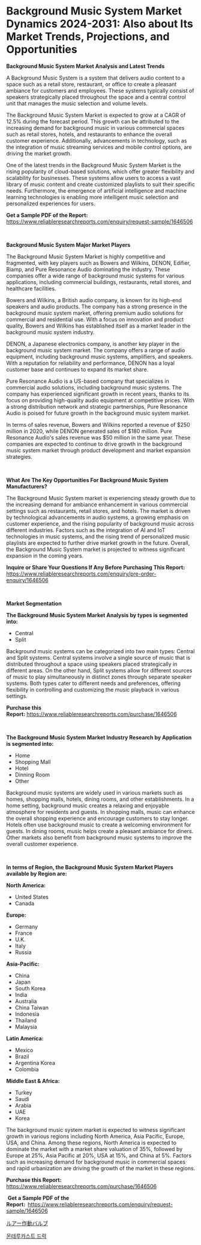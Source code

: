 <p><h1>Background Music System Market Dynamics 2024-2031: Also about Its Market Trends, Projections, and Opportunities</h1></p><p><strong>Background Music System Market Analysis and Latest Trends</strong></p>
<p><p>A Background Music System is a system that delivers audio content to a space such as a retail store, restaurant, or office to create a pleasant ambiance for customers and employees. These systems typically consist of speakers strategically placed throughout the space and a central control unit that manages the music selection and volume levels.</p><p>The Background Music System Market is expected to grow at a CAGR of 12.5% during the forecast period. This growth can be attributed to the increasing demand for background music in various commercial spaces such as retail stores, hotels, and restaurants to enhance the overall customer experience. Additionally, advancements in technology, such as the integration of music streaming services and mobile control options, are driving the market growth.</p><p>One of the latest trends in the Background Music System Market is the rising popularity of cloud-based solutions, which offer greater flexibility and scalability for businesses. These systems allow users to access a vast library of music content and create customized playlists to suit their specific needs. Furthermore, the emergence of artificial intelligence and machine learning technologies is enabling more intelligent music selection and personalized experiences for users.</p></p>
<p><strong>Get a Sample PDF of the Report:&nbsp;</strong> <a href="https://www.reliableresearchreports.com/enquiry/request-sample/1646506">https://www.reliableresearchreports.com/enquiry/request-sample/1646506</a></p>
<p>&nbsp;</p>
<p><strong>Background Music System Major Market Players</strong></p>
<p><p>The Background Music System Market is highly competitive and fragmented, with key players such as Bowers and Wilkins, DENON, Edifier, Biamp, and Pure Resonance Audio dominating the industry. These companies offer a wide range of background music systems for various applications, including commercial buildings, restaurants, retail stores, and healthcare facilities.</p><p>Bowers and Wilkins, a British audio company, is known for its high-end speakers and audio products. The company has a strong presence in the background music system market, offering premium audio solutions for commercial and residential use. With a focus on innovation and product quality, Bowers and Wilkins has established itself as a market leader in the background music system industry.</p><p>DENON, a Japanese electronics company, is another key player in the background music system market. The company offers a range of audio equipment, including background music systems, amplifiers, and speakers. With a reputation for reliability and performance, DENON has a loyal customer base and continues to expand its market share.</p><p>Pure Resonance Audio is a US-based company that specializes in commercial audio solutions, including background music systems. The company has experienced significant growth in recent years, thanks to its focus on providing high-quality audio equipment at competitive prices. With a strong distribution network and strategic partnerships, Pure Resonance Audio is poised for future growth in the background music system market.</p><p>In terms of sales revenue, Bowers and Wilkins reported a revenue of $250 million in 2020, while DENON generated sales of $180 million. Pure Resonance Audio's sales revenue was $50 million in the same year. These companies are expected to continue to drive growth in the background music system market through product development and market expansion strategies.</p></p>
<p>&nbsp;</p>
<p><strong>What Are The Key Opportunities For Background Music System Manufacturers?</strong></p>
<p><p>The Background Music System market is experiencing steady growth due to the increasing demand for ambiance enhancement in various commercial settings such as restaurants, retail stores, and hotels. The market is driven by technological advancements in audio systems, a growing emphasis on customer experience, and the rising popularity of background music across different industries. Factors such as the integration of AI and IoT technologies in music systems, and the rising trend of personalized music playlists are expected to further drive market growth in the future. Overall, the Background Music System market is projected to witness significant expansion in the coming years.</p></p>
<p><strong>Inquire or Share Your Questions If Any Before Purchasing This Report:</strong> <a href="https://www.reliableresearchreports.com/enquiry/pre-order-enquiry/1646506">https://www.reliableresearchreports.com/enquiry/pre-order-enquiry/1646506</a></p>
<p>&nbsp;</p>
<p><strong>Market Segmentation</strong></p>
<p><strong>The Background Music System Market Analysis by types is segmented into:</strong></p>
<p><ul><li>Central</li><li>Split</li></ul></p>
<p><p>Background music systems can be categorized into two main types: Central and Split systems. Central systems involve a single source of music that is distributed throughout a space using speakers placed strategically in different areas. On the other hand, Split systems allow for different sources of music to play simultaneously in distinct zones through separate speaker systems. Both types cater to different needs and preferences, offering flexibility in controlling and customizing the music playback in various settings.</p></p>
<p><strong>Purchase this Report:&nbsp;</strong><a href="https://www.reliableresearchreports.com/purchase/1646506">https://www.reliableresearchreports.com/purchase/1646506</a></p>
<p>&nbsp;</p>
<p><strong>The Background Music System Market Industry Research by Application is segmented into:</strong></p>
<p><ul><li>Home</li><li>Shopping Mall</li><li>Hotel</li><li>Dinning Room</li><li>Other</li></ul></p>
<p><p>Background music systems are widely used in various markets such as homes, shopping malls, hotels, dining rooms, and other establishments. In a home setting, background music creates a relaxing and enjoyable atmosphere for residents and guests. In shopping malls, music can enhance the overall shopping experience and encourage customers to stay longer. Hotels often use background music to create a welcoming environment for guests. In dining rooms, music helps create a pleasant ambiance for diners. Other markets also benefit from background music systems to improve the overall customer experience.</p></p>
<p>&nbsp;</p>
<p><strong>In terms of Region, the Background Music System Market Players available by Region are:</strong></p>
<p>
    <p> <strong> North America: </strong>
        <ul>
            <li>United States</li>
            <li>Canada</li>
        </ul>
        </p> 
    <p> <strong> Europe: </strong>
        <ul>
            <li>Germany</li>
            <li>France</li>
            <li>U.K.</li>
            <li>Italy</li>
            <li>Russia</li>
        </ul>
        </p> 
    <p> <strong> Asia-Pacific: </strong>
        <ul>
            <li>China</li>
            <li>Japan</li>
            <li>South Korea</li>
            <li>India</li>
            <li>Australia</li>
            <li>China Taiwan</li>
            <li>Indonesia</li>
            <li>Thailand</li>
            <li>Malaysia</li>
        </ul>
        </p> 
    <p> <strong> Latin America: </strong>
        <ul>
            <li>Mexico</li>
            <li>Brazil</li>
            <li>Argentina Korea</li>
            <li>Colombia</li>
        </ul>
        </p> 
    <p> <strong> Middle East & Africa: </strong>
        <ul>
            <li>Turkey</li>
            <li>Saudi</li>
            <li>Arabia</li>
            <li>UAE</li>
            <li>Korea</li>
        </ul>
    </p>
    </p>
<p><p>The background music system market is expected to witness significant growth in various regions including North America, Asia Pacific, Europe, USA, and China. Among these regions, North America is expected to dominate the market with a market share valuation of 35%, followed by Europe at 25%, Asia Pacific at 20%, USA at 15%, and China at 5%. Factors such as increasing demand for background music in commercial spaces and rapid urbanization are driving the growth of the market in these regions.</p></p>
<p><strong>Purchase this Report: </strong><a href="https://www.reliableresearchreports.com/purchase/1646506">https://www.reliableresearchreports.com/purchase/1646506</a></p>
<p>&nbsp;<strong>Get a Sample PDF of the Report:&nbsp;&nbsp;</strong><a href="https://www.reliableresearchreports.com/enquiry/request-sample/1646506">https://www.reliableresearchreports.com/enquiry/request-sample/1646506</a></p>
<p><strong></strong></p>
<p><p><a href="https://github.com/oqoeusbvpadwjs08/Market-Research-Report-List-1/blob/main/82269776845.md">ルアー作動バルブ</a></p><p><a href="https://medium.com/@fly879567/%EB%AA%AC%ED%85%94%EB%A3%A8%EC%B9%B4%EC%8A%A4%ED%8A%B8-%EC%9D%98%EC%95%BD%ED%92%88-%EC%8B%9C%EC%9E%A5-%EA%B7%9C%EB%AA%A8-cagr-%ED%8A%B8%EB%A0%8C%EB%93%9C-2024-2030-6ade4513005a">몬테루카스트 드럭</a></p></p>